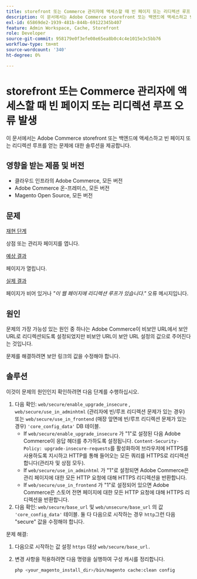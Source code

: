 ```yaml
---
title: storefront 또는 Commerce 관리자에 액세스할 때 빈 페이지 또는 리디렉션 루프 오류 발생
description: 이 문서에서는 Adobe Commerce storefront 또는 백엔드에 액세스하고 빈 페이지 또는 리디렉션 루프를 얻는 문제에 대한 솔루션을 제공합니다.
exl-id: 65869de2-1939-481b-844b-69122345b407
feature: Admin Workspace, Cache, Storefront
role: Developer
source-git-commit: 958179e0f3efe08e65ea8b0c4c4e1015e3c5bb76
workflow-type: tm+mt
source-wordcount: '340'
ht-degree: 0%

---
```


# storefront 또는 Commerce 관리자에 액세스할 때 빈 페이지 또는 리디렉션 루프 오류 발생

이 문서에서는 Adobe Commerce storefront 또는 백엔드에 액세스하고 빈 페이지 또는 리디렉션 루프를 얻는 문제에 대한 솔루션을 제공합니다.

## 영향을 받는 제품 및 버전

* 클라우드 인프라의 Adobe Commerce, 모든 버전
* Adobe Commerce 온-프레미스, 모든 버전
* Magento Open Source, 모든 버전

## 문제

<u>재현 단계</u>

상점 또는 관리자 페이지를 엽니다.

<u>예상 결과</u>

페이지가 열립니다.

<u>실제 결과</u>

페이지가 비어 있거나 *&quot;이 웹 페이지에 리디렉션 루프가 있습니다.&quot;* 오류 메시지입니다.

## 원인

문제의 가장 가능성 있는 원인 중 하나는 Adobe Commerce이 비보안 URL에서 보안 URL로 리디렉션되도록 설정되었지만 비보안 URL이 보안 URL 설정의 값으로 주어진다는 것입니다.

문제를 해결하려면 보안 링크의 값을 수정해야 합니다.

## 솔루션

이것이 문제의 원인인지 확인하려면 다음 단계를 수행하십시오.

1. 다음 확인: `web/secure/enable_upgrade_insecure` , `web/secure/use_in_adminhtml` (관리자에 빈/루프 리디렉션 문제가 있는 경우) 또는 `web/secure/use_in_frontend` (매장 앞면에 빈/루프 리디렉션 문제가 있는 경우) `'core_config_data'` DB 테이블.
   * If `web/secure/enable_upgrade_insecure` 가 &quot;1&quot;로 설정된 다음 Adobe Commerce이 응답 헤더를 추가하도록 설정됩니다. `Content-Security-Policy: upgrade-insecure-requests`를 활성화하여 브라우저에 HTTPS를 사용하도록 지시하고 HTTP를 통해 들어오는 모든 쿼리를 HTTPS로 리디렉션합니다(관리자 및 상점 모두).
   * If `web/secure/use_in_adminhtml` 가 &quot;1&quot;로 설정되면 Adobe Commerce은 관리 페이지에 대한 모든 HTTP 요청에 대해 HTTPS 리디렉션을 반환합니다.
   * If `web/secure/use_in_frontend` 가 &quot;1&quot;로 설정되어 있으면 Adobe Commerce은 스토어 전면 페이지에 대한 모든 HTTP 요청에 대해 HTTPS 리디렉션을 반환합니다.
1. 다음 확인: `web/secure/base_url` 및 `web/unsecure/base_url` 의 값 `'core_config_data'` 테이블. 둘 다 다음으로 시작하는 경우    `http`그런 다음 &quot;secure&quot; 값을 수정해야 합니다.

문제 해결:

1. 다음으로 시작하는 값 설정 `https` 대상 `web/secure/base_url.`
1. 변경 사항을 적용하려면 다음 명령을 실행하여 구성 캐시를 정리합니다.

   ```bash
   php <your_magento_install_dir>/bin/magento cache:clean config
   ```
